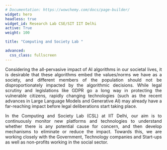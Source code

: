 ```yaml
---
# Documentation: https://wowchemy.com/docs/page-builder/
widget: hero
headless: true
widget_id: Research Lab CSE/SIT IIT Delhi
active: True
weight: 100

title: "Computing and Society Lab "

advanced:
  css_class: fullscreen
---
```

<p style="text-align: justify; width: 100 %">
Considering the all-pervasive impact of AI algorithms in our societal lives, it is desirable that these algorithms embed the values/norms we have as a society, and different members of the population should not be disproportionately impacted by the algorithmic decisions. While legal scrutiny and legislations like GDPR go a long way in protecting the vulnerable citizens, rapidly changing technologies (such as the recent advances in Large Language Models and Generative AI) may already have a far-reaching impact before legal deliberations start taking place.</p>

<p style="text-align: justify; width: 100 %">
  In the Computing and Society Lab (CSL) at IIT Delhi, our aim is to continuously monitor new platforms and technologies to understand whether there is any potential cause for concern, and then develop mechanisms to eliminate or reduce the impact. Towards this, we are working closely with the Government, Technology companies and Start-ups as well as non-profits working in the social sector.
</p>

